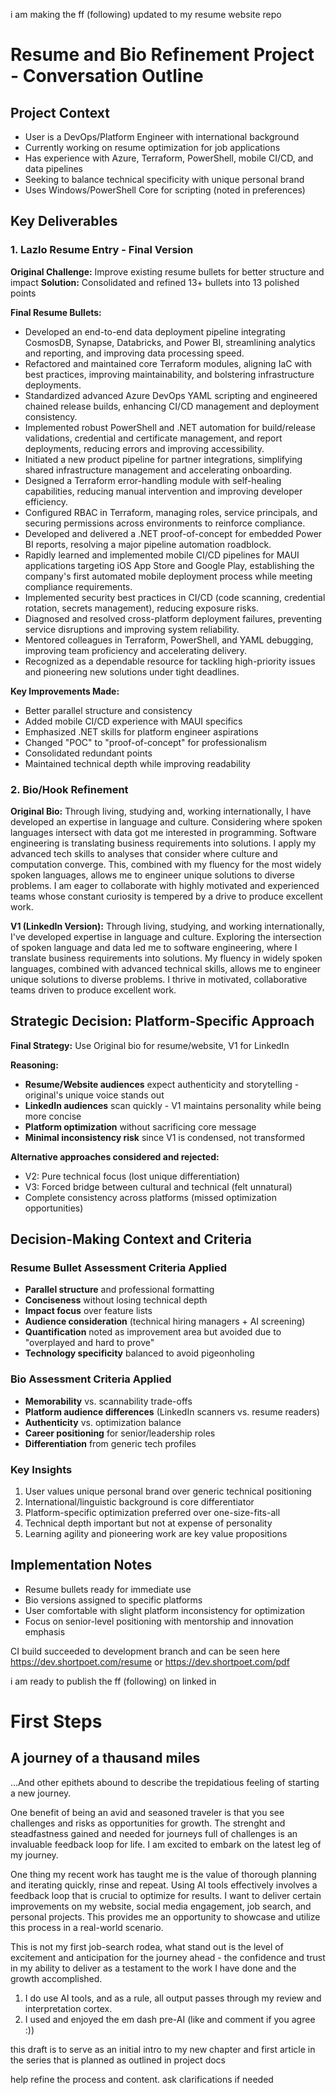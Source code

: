 i am making the ff (following) updated to my resume website repo

# Resume and Bio Refinement Project - Conversation Outline

## Project Context

- User is a DevOps/Platform Engineer with international background
- Currently working on resume optimization for job applications
- Has experience with Azure, Terraform, PowerShell, mobile CI/CD, and data pipelines
- Seeking to balance technical specificity with unique personal brand
- Uses Windows/PowerShell Core for scripting (noted in preferences)

## Key Deliverables

### 1. Lazlo Resume Entry - Final Version

**Original Challenge:** Improve existing resume bullets for better structure and impact
**Solution:** Consolidated and refined 13+ bullets into 13 polished points

**Final Resume Bullets:**
- Developed an end-to-end data deployment pipeline integrating CosmosDB, Synapse, Databricks, and Power BI, streamlining analytics and reporting, and improving data processing speed.
- Refactored and maintained core Terraform modules, aligning IaC with best practices, improving maintainability, and bolstering infrastructure deployments.
- Standardized advanced Azure DevOps YAML scripting and engineered chained release builds, enhancing CI/CD management and deployment consistency.
- Implemented robust PowerShell and .NET automation for build/release validations, credential and certificate management, and report deployments, reducing errors and improving accessibility.
- Initiated a new product pipeline for partner integrations, simplifying shared infrastructure management and accelerating onboarding.
- Designed a Terraform error-handling module with self-healing capabilities, reducing manual intervention and improving developer efficiency.
- Configured RBAC in Terraform, managing roles, service principals, and securing permissions across environments to reinforce compliance.
- Developed and delivered a .NET proof-of-concept for embedded Power BI reports, resolving a major pipeline automation roadblock.
- Rapidly learned and implemented mobile CI/CD pipelines for MAUI applications targeting iOS App Store and Google Play, establishing the company's first automated mobile deployment process while meeting compliance requirements.
- Implemented security best practices in CI/CD (code scanning, credential rotation, secrets management), reducing exposure risks.
- Diagnosed and resolved cross-platform deployment failures, preventing service disruptions and improving system reliability.
- Mentored colleagues in Terraform, PowerShell, and YAML debugging, improving team proficiency and accelerating delivery.
- Recognized as a dependable resource for tackling high-priority issues and pioneering new solutions under tight deadlines.

**Key Improvements Made:**

- Better parallel structure and consistency
- Added mobile CI/CD experience with MAUI specifics
- Emphasized .NET skills for platform engineer aspirations
- Changed "POC" to "proof-of-concept" for professionalism
- Consolidated redundant points
- Maintained technical depth while improving readability

### 2. Bio/Hook Refinement

**Original Bio:**
Through living, studying and, working internationally, I have developed an expertise in language and culture. Considering where spoken languages intersect with data got me interested in programming. Software engineering is translating business requirements into solutions. I apply my advanced tech skills to analyses that consider where culture and computation converge. This, combined with my fluency for the most widely spoken languages, allows me to engineer unique solutions to diverse problems. I am eager to collaborate with highly motivated and experienced teams whose constant curiosity is tempered by a drive to produce excellent work.

**V1 (LinkedIn Version):**
Through living, studying, and working internationally, I've developed expertise in language and culture. Exploring the intersection of spoken language and data led me to software engineering, where I translate business requirements into solutions. My fluency in widely spoken languages, combined with advanced technical skills, allows me to engineer unique solutions to diverse problems. I thrive in motivated, collaborative teams driven to produce excellent work.

## Strategic Decision: Platform-Specific Approach

**Final Strategy:** Use Original bio for resume/website, V1 for LinkedIn

**Reasoning:**

- **Resume/Website audiences** expect authenticity and storytelling - original's unique voice stands out
- **LinkedIn audiences** scan quickly - V1 maintains personality while being more concise
- **Platform optimization** without sacrificing core message
- **Minimal inconsistency risk** since V1 is condensed, not transformed

**Alternative approaches considered and rejected:**

- V2: Pure technical focus (lost unique differentiation)
- V3: Forced bridge between cultural and technical (felt unnatural)
- Complete consistency across platforms (missed optimization opportunities)

## Decision-Making Context and Criteria

### Resume Bullet Assessment Criteria Applied

- **Parallel structure** and professional formatting
- **Conciseness** without losing technical depth
- **Impact focus** over feature lists
- **Audience consideration** (technical hiring managers + AI screening)
- **Quantification** noted as improvement area but avoided due to "overplayed and hard to prove"
- **Technology specificity** balanced to avoid pigeonholing

### Bio Assessment Criteria Applied

- **Memorability** vs. scannability trade-offs
- **Platform audience differences** (LinkedIn scanners vs. resume readers)
- **Authenticity** vs. optimization balance
- **Career positioning** for senior/leadership roles
- **Differentiation** from generic tech profiles

### Key Insights

1. User values unique personal brand over generic technical positioning
2. International/linguistic background is core differentiator
3. Platform-specific optimization preferred over one-size-fits-all
4. Technical depth important but not at expense of personality
5. Learning agility and pioneering work are key value propositions

## Implementation Notes

- Resume bullets ready for immediate use
- Bio versions assigned to specific platforms
- User comfortable with slight platform inconsistency for optimization
- Focus on senior-level positioning with mentorship and innovation emphasis

CI build succeeded to development branch and can be seen here
<https://dev.shortpoet.com/resume> or <https://dev.shortpoet.com/pdf>

i am ready to publish the ff (following) on linked in

# First Steps

## A journey of a thausand miles

...And other epithets abound to describe the trepidatious feeling of starting a new journey.

One benefit of being an avid and seasoned traveler is that you see challenges and risks as opportunities for growth. The strenght and steadfastness gained and needed for journeys full of challenges is an invaluable feedback loop for life. I am excited to embark on the latest leg of my journey.

One thing my recent work has taught me is the value of thorough planning and iterating quickly, rinse and repeat. Using AI tools effectively involves a feedback loop that is crucial to optimize for results. I want to deliver certain improvements on my website, social media engagement, job search, and personal projects. This provides me an opportunity to showcase and utilize this process in a real-world scenario.

This is not my first job-search rodea, what stand out is the level of excitement and anticipation for the journey ahead - the confidence and trust in my ability to deliver as a testament to the work I have done and the growth accomplished.

1. I do use AI tools, and as a rule, all output passes through my review and interpretation cortex.
2. I used and enjoyed the em dash pre-AI (like and comment if you agree :))

this draft is to serve as an initial intro to my new chapter and first article in the series that is planned as outlined in project docs

help refine the process and content. ask clarifications if needed
